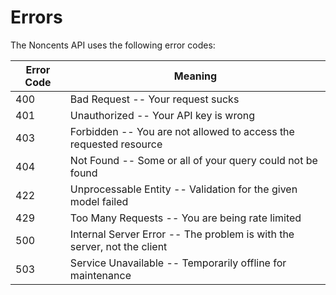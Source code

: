 # Errors

The Noncents API uses the following error codes:

Error Code | Meaning
---------- | -------
400 | Bad Request -- Your request sucks
401 | Unauthorized -- Your API key is wrong
403 | Forbidden -- You are not allowed to access the requested resource
404 | Not Found -- Some or all of your query could not be found
422 | Unprocessable Entity -- Validation for the given model failed
429 | Too Many Requests -- You are being rate limited
500 | Internal Server Error -- The problem is with the server, not the client
503 | Service Unavailable -- Temporarily offline for maintenance
